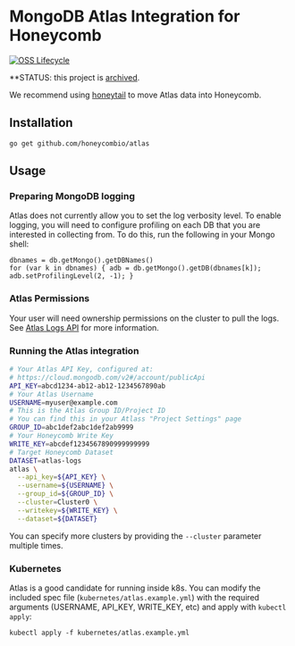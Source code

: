 # MongoDB Atlas Integration for Honeycomb

[![OSS Lifecycle](https://img.shields.io/osslifecycle/honeycombio/atlas)](https://github.com/honeycombio/home/blob/main/honeycomb-oss-lifecycle-and-practices.md)

**STATUS: this project is [archived](https://github.com/honeycombio/home/blob/main/honeycomb-oss-lifecycle-and-practices.md).

We recommend using [honeytail](https://github.com/honeycombio/honeytail) to move Atlas data into Honeycomb.

## Installation

```
go get github.com/honeycombio/atlas
```

## Usage

### Preparing MongoDB logging

Atlas does not currently allow you to set the log verbosity level. To enable logging, you will need to configure profiling on each DB that you are interested in collecting from. To do this, run the following in your Mongo shell:

```
dbnames = db.getMongo().getDBNames()
for (var k in dbnames) { adb = db.getMongo().getDB(dbnames[k]); adb.setProfilingLevel(2, -1); }
```

### Atlas Permissions

Your user will need ownership permissions on the cluster to pull the logs. See [Atlas Logs API](https://docs.atlas.mongodb.com/reference/api/logs/) for more information.

### Running the Atlas integration

```bash
# Your Atlas API Key, configured at:
# https://cloud.mongodb.com/v2#/account/publicApi
API_KEY=abcd1234-ab12-ab12-1234567890ab
# Your Atlas Username
USERNAME=myuser@example.com
# This is the Atlas Group ID/Project ID
# You can find this in your Atlass "Project Settings" page
GROUP_ID=abc1def2abc1def2ab9999
# Your Honeycomb Write Key
WRITE_KEY=abcdef1234567890999999999
# Target Honeycomb Dataset
DATASET=atlas-logs
atlas \
  --api_key=${API_KEY} \
  --username=${USERNAME} \
  --group_id=${GROUP_ID} \
  --cluster=Cluster0 \
  --writekey=${WRITE_KEY} \
  --dataset=${DATASET}
```

You can specify more clusters by providing the ``--cluster`` parameter multiple times.

### Kubernetes

Atlas is a good candidate for running inside k8s. You can modify the included spec file (`kubernetes/atlas.example.yml`) with the required arguments (USERNAME, API_KEY, WRITE_KEY, etc) and apply with `kubectl apply`:

```
kubectl apply -f kubernetes/atlas.example.yml
```
